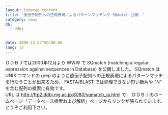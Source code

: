 ```yaml
---
layout: indexed_content
title: '遺伝子配列への正規表現によるパターンマッチング SQmatch 公開　'
category: news
db:
  - ddbj


date: 2000-12-27T00:00:00
lang: ja
---
```


ＤＤＢＪでは2000年12月より WWW で SQmatch (matching a regular expression against sequences in Database) を公開しました。 SQmatch は UNIX コマンドの grep のように遺伝子配列への正規表現によるパターンマッチを行なうことが出来るため， FASTA/BLAST では処理できない短い断片や "N" を含む配列の検索に有効です。<br>URL は http://ftp2.ddbj.nig.ac.jp:8080/sqmatch_ja.html で， ＤＤＢＪのホームページ「データベース検索および解析」ページからリンクが張られています。 どうぞご利用下さい。
